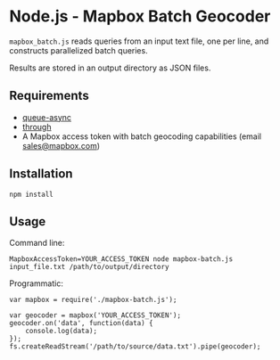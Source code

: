 # Node.js - Mapbox Batch Geocoder

`mapbox_batch.js` reads queries from an input text file, one per line, and constructs parallelized batch queries.

Results are stored in an output directory as JSON files.

## Requirements

- [queue-async](https://www.npmjs.com/package/queue-async)
- [through](https://www.npmjs.com/package/through)
- A Mapbox access token with batch geocoding capabilities (email sales@mapbox.com)

## Installation

`npm install`

## Usage

Command line:
```
MapboxAccessToken=YOUR_ACCESS_TOKEN node mapbox-batch.js input_file.txt /path/to/output/directory
```

Programmatic:
```
var mapbox = require('./mapbox-batch.js');

var geocoder = mapbox('YOUR_ACCESS_TOKEN');
geocoder.on('data', function(data) {
    console.log(data);
});
fs.createReadStream('/path/to/source/data.txt').pipe(geocoder);
```
